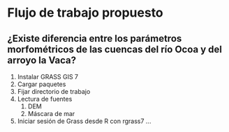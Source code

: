 # Flujo de trabajo propuesto

## ¿Existe diferencia entre los parámetros morfométricos de las cuencas del río Ocoa y del arroyo la Vaca?

1. Instalar GRASS GIS 7
2. Cargar paquetes
3. Fijar directorio de trabajo
4. Lectura de fuentes
    1. DEM
    2. Máscara de mar
5. Iniciar sesión de Grass desde R con rgrass7
...  
